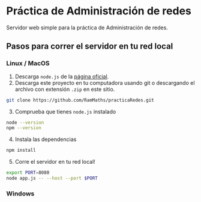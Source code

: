 # Práctica de Administración de redes

Servidor web simple para la práctica de Administración de redes.


## Pasos para correr el servidor en tu red local

### Linux / MacOS

1. Descarga `node.js` de la [página oficial](https://nodejs.org/es).
2. Descarga este proyecto en tu computadora usando git o descargando el archivo con extensión `.zip` en este sitio.
```sh
git clone https://github.com/RamMaths/practicaRedes.git
```
3. Comprueba que tienes `node.js` instalado
```sh
node --version
npm --version
```
4. Instala las dependencias
```sh
npm install
```
5. Corre el servidor en tu red local!
```sh
export PORT=8080
node app.js -- --host --port $PORT
```

### Windows
